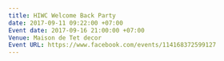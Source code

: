 ```yaml
---
title: HIWC Welcome Back Party
date: 2017-09-11 09:22:00 +07:00
Event date: 2017-09-16 21:00:00 +07:00
Venue: Maison de Tet decor
Event URL: https://www.facebook.com/events/114168372599127
---
```


